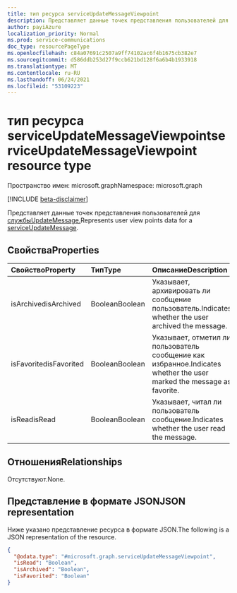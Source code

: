 ```yaml
---
title: тип ресурса serviceUpdateMessageViewpoint
description: Представляет данные точек представления пользователей для службыUpdateMessage".
author: payiAzure
localization_priority: Normal
ms.prod: service-communications
doc_type: resourcePageType
ms.openlocfilehash: c84a07691c2507a9ff74102ac6f4b1675cb382e7
ms.sourcegitcommit: d586ddb253d27f9ccb621bd128f6a6b4b1933918
ms.translationtype: MT
ms.contentlocale: ru-RU
ms.lasthandoff: 06/24/2021
ms.locfileid: "53109223"
---
```

# <a name="serviceupdatemessageviewpoint-resource-type"></a><span data-ttu-id="1636c-103">тип ресурса serviceUpdateMessageViewpoint</span><span class="sxs-lookup"><span data-stu-id="1636c-103">serviceUpdateMessageViewpoint resource type</span></span>

<span data-ttu-id="1636c-104">Пространство имен: microsoft.graph</span><span class="sxs-lookup"><span data-stu-id="1636c-104">Namespace: microsoft.graph</span></span>

[!INCLUDE [beta-disclaimer](../../includes/beta-disclaimer.md)]

<span data-ttu-id="1636c-105">Представляет данные точек представления пользователей для [службыUpdateMessage.](../resources/serviceupdatemessage.md)</span><span class="sxs-lookup"><span data-stu-id="1636c-105">Represents user view points data for a [serviceUpdateMessage](../resources/serviceupdatemessage.md).</span></span>

## <a name="properties"></a><span data-ttu-id="1636c-106">Свойства</span><span class="sxs-lookup"><span data-stu-id="1636c-106">Properties</span></span>
|<span data-ttu-id="1636c-107">Свойство</span><span class="sxs-lookup"><span data-stu-id="1636c-107">Property</span></span>|<span data-ttu-id="1636c-108">Тип</span><span class="sxs-lookup"><span data-stu-id="1636c-108">Type</span></span>|<span data-ttu-id="1636c-109">Описание</span><span class="sxs-lookup"><span data-stu-id="1636c-109">Description</span></span>|
|:---|:---|:---|
|<span data-ttu-id="1636c-110">isArchived</span><span class="sxs-lookup"><span data-stu-id="1636c-110">isArchived</span></span>|<span data-ttu-id="1636c-111">Boolean</span><span class="sxs-lookup"><span data-stu-id="1636c-111">Boolean</span></span>|<span data-ttu-id="1636c-112">Указывает, архивировать ли сообщение пользователь.</span><span class="sxs-lookup"><span data-stu-id="1636c-112">Indicates whether the user archived the message.</span></span>|
|<span data-ttu-id="1636c-113">isFavorited</span><span class="sxs-lookup"><span data-stu-id="1636c-113">isFavorited</span></span>|<span data-ttu-id="1636c-114">Boolean</span><span class="sxs-lookup"><span data-stu-id="1636c-114">Boolean</span></span>|<span data-ttu-id="1636c-115">Указывает, отметил ли пользователь сообщение как избранное.</span><span class="sxs-lookup"><span data-stu-id="1636c-115">Indicates whether the user marked the message as favorite.</span></span>|
|<span data-ttu-id="1636c-116">isRead</span><span class="sxs-lookup"><span data-stu-id="1636c-116">isRead</span></span>|<span data-ttu-id="1636c-117">Boolean</span><span class="sxs-lookup"><span data-stu-id="1636c-117">Boolean</span></span>|<span data-ttu-id="1636c-118">Указывает, читал ли пользователь сообщение.</span><span class="sxs-lookup"><span data-stu-id="1636c-118">Indicates whether the user read the message.</span></span>|

## <a name="relationships"></a><span data-ttu-id="1636c-119">Отношения</span><span class="sxs-lookup"><span data-stu-id="1636c-119">Relationships</span></span>
<span data-ttu-id="1636c-120">Отсутствуют.</span><span class="sxs-lookup"><span data-stu-id="1636c-120">None.</span></span>

## <a name="json-representation"></a><span data-ttu-id="1636c-121">Представление в формате JSON</span><span class="sxs-lookup"><span data-stu-id="1636c-121">JSON representation</span></span>
<span data-ttu-id="1636c-122">Ниже указано представление ресурса в формате JSON.</span><span class="sxs-lookup"><span data-stu-id="1636c-122">The following is a JSON representation of the resource.</span></span>
<!-- {
  "blockType": "resource",
  "@odata.type": "microsoft.graph.serviceUpdateMessageViewpoint"
}
-->
``` json
{
  "@odata.type": "#microsoft.graph.serviceUpdateMessageViewpoint",
  "isRead": "Boolean",
  "isArchived": "Boolean",
  "isFavorited": "Boolean"
}
```
